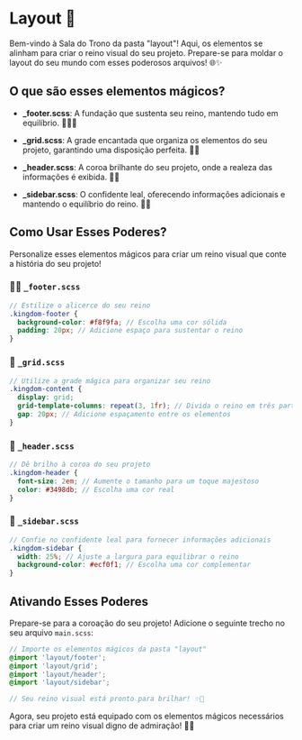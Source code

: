 # Layout 🏰

Bem-vindo à Sala do Trono da pasta "layout"! Aqui, os elementos se alinham para criar o reino visual do seu projeto. Prepare-se para moldar o layout do seu mundo com esses poderosos arquivos! 🌐✨

## O que são esses elementos mágicos?

- **\_footer.scss**: A fundação que sustenta seu reino, mantendo tudo em equilíbrio. 🦶🏽🏰

- **\_grid.scss**: A grade encantada que organiza os elementos do seu projeto, garantindo uma disposição perfeita. 📏📐

- **\_header.scss**: A coroa brilhante do seu projeto, onde a realeza das informações é exibida. 👑📜

- **\_sidebar.scss**: O confidente leal, oferecendo informações adicionais e mantendo o equilíbrio do reino. 🤝📖

## Como Usar Esses Poderes?

Personalize esses elementos mágicos para criar um reino visual que conte a história do seu projeto!

### 🦶🏽 `_footer.scss`

```scss
// Estilize o alicerce do seu reino
.kingdom-footer {
  background-color: #f8f9fa; // Escolha uma cor sólida
  padding: 20px; // Adicione espaço para sustentar o reino
}
```

### 📏 `_grid.scss`

```scss
// Utilize a grade mágica para organizar seu reino
.kingdom-content {
  display: grid;
  grid-template-columns: repeat(3, 1fr); // Divida o reino em três partes iguais
  gap: 20px; // Adicione espaçamento entre os elementos
}
```

### 👑 `_header.scss`

```scss
// Dê brilho à coroa do seu projeto
.kingdom-header {
  font-size: 2em; // Aumente o tamanho para um toque majestoso
  color: #3498db; // Escolha uma cor real
}
```

### 🤝 `_sidebar.scss`

```scss
// Confie no confidente leal para fornecer informações adicionais
.kingdom-sidebar {
  width: 25%; // Ajuste a largura para equilibrar o reino
  background-color: #ecf0f1; // Escolha uma cor complementar
}
```

## Ativando Esses Poderes

Prepare-se para a coroação do seu projeto! Adicione o seguinte trecho no seu arquivo `main.scss`:

```scss
// Importe os elementos mágicos da pasta "layout"
@import 'layout/footer';
@import 'layout/grid';
@import 'layout/header';
@import 'layout/sidebar';

// Seu reino visual está pronto para brilhar! ✨👑
```

Agora, seu projeto está equipado com os elementos mágicos necessários para criar um reino visual digno de admiração! 🚀🌟